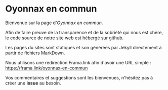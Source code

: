# Oyonnax en commun

Bienvenue sur la page d'*Oyonnax en commun*.

Afin de faire preuve de la transparence et de la sobriété qui nous est chère, le code source de notre site web est hébergé sur github.

Les pages du sites sont statiques et son générées par Jekyll directement à partir de fichiers MarkDown.

Nous utilisons une redirection Frama.link afin d'avoir une URL simple : https://frama.link/oyonnax-en-commun

Vos commentaires et suggestions sont les bienvenues, n'hésitez pas à créer une **issue** au besoin.
